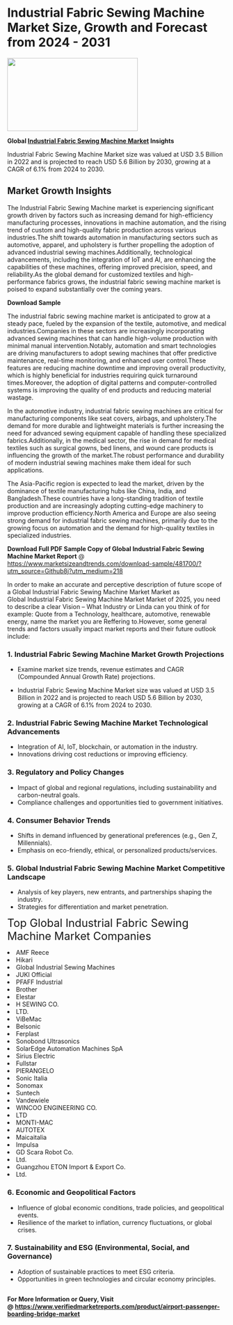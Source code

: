 <H1>Industrial Fabric Sewing Machine Market Size, Growth and Forecast from 2024 - 2031</H1><img class="aligncenter size-medium wp-image-584254" src="https://thirdeyenews.in/wp-content/uploads/2024/09/Global-Market-Research-300x168.jpeg" alt="" width="300" height="168" /><p><strong>Global&nbsp;<a href="https://www.marketsizeandtrends.com/download-sample/481700/?utm_source=Github8j?utm_medium=218">Industrial Fabric Sewing Machine Market</a> Insights</strong></p><p>Industrial Fabric Sewing Machine Market size was valued at USD 3.5 Billion in 2022 and is projected to reach USD 5.6 Billion by 2030, growing at a CAGR of 6.1% from 2024 to 2030.</p><p><h2>Market Growth Insights</h2> <p>The Industrial Fabric Sewing Machine market is experiencing significant growth driven by factors such as increasing demand for high-efficiency manufacturing processes, innovations in machine automation, and the rising trend of custom and high-quality fabric production across various industries.The shift towards automation in manufacturing sectors such as automotive, apparel, and upholstery is further propelling the adoption of advanced industrial sewing machines.Additionally, technological advancements, including the integration of IoT and AI, are enhancing the capabilities of these machines, offering improved precision, speed, and reliability.As the global demand for customized textiles and high-performance fabrics grows, the industrial fabric sewing machine market is poised to expand substantially over the coming years.</p> <p><strong>Download Sample</strong></p> <p>The industrial fabric sewing machine market is anticipated to grow at a steady pace, fueled by the expansion of the textile, automotive, and medical industries.Companies in these sectors are increasingly incorporating advanced sewing machines that can handle high-volume production with minimal manual intervention.Notably, automation and smart technologies are driving manufacturers to adopt sewing machines that offer predictive maintenance, real-time monitoring, and enhanced user control.These features are reducing machine downtime and improving overall productivity, which is highly beneficial for industries requiring quick turnaround times.Moreover, the adoption of digital patterns and computer-controlled systems is improving the quality of end products and reducing material wastage.</p> <p>In the automotive industry, industrial fabric sewing machines are critical for manufacturing components like seat covers, airbags, and upholstery.The demand for more durable and lightweight materials is further increasing the need for advanced sewing equipment capable of handling these specialized fabrics.Additionally, in the medical sector, the rise in demand for medical textiles such as surgical gowns, bed linens, and wound care products is influencing the growth of the market.The robust performance and durability of modern industrial sewing machines make them ideal for such applications.</p> <p>The Asia-Pacific region is expected to lead the market, driven by the dominance of textile manufacturing hubs like China, India, and Bangladesh.These countries have a long-standing tradition of textile production and are increasingly adopting cutting-edge machinery to improve production efficiency.North America and Europe are also seeing strong demand for industrial fabric sewing machines, primarily due to the growing focus on automation and the demand for high-quality textiles in specialized industries.</p> <p><span class=""><strong>Download Full PDF Sample Copy of Global Industrial Fabric Sewing Machine Market Report</strong> @ <a href="https://www.marketsizeandtrends.com/download-sample/481700/?utm_source=Github8j?utm_medium=218" target="_blank">https://www.marketsizeandtrends.com/download-sample/481700/?utm_source=Github8j?utm_medium=218</a></span></p><p>In order to make an accurate and perceptive description of future scope of a Global&nbsp;Industrial Fabric Sewing Machine Market Market as Global&nbsp;Industrial Fabric Sewing Machine Market Market of 2025, you need to describe a clear Vision &ndash; What Industry or Linda can you think of for example: Quote from a Technology, healthcare, automotive, renewable energy, name the market you are Reffering to.However, some general trends and factors usually impact market reports and their future outlook include:</p><h3>1.&nbsp;<strong>Industrial Fabric Sewing Machine Market Growth Projections</strong></h3><ul><li>Examine market size trends, revenue estimates and CAGR (Compounded Annual Growth Rate) projections.</li><li><p>Industrial Fabric Sewing Machine Market size was valued at USD 3.5 Billion in 2022 and is projected to reach USD 5.6 Billion by 2030, growing at a CAGR of 6.1% from 2024 to 2030.</p></li></ul><h3>2.&nbsp;<strong>Industrial Fabric Sewing Machine Market Technological Advancements</strong></h3><ul><li>Integration of AI, IoT, blockchain, or automation in the industry.</li><li>Innovations driving cost reductions or improving efficiency.</li></ul><h3>3.&nbsp;<strong>Regulatory and Policy Changes</strong></h3><ul><li>Impact of global and regional regulations, including sustainability and carbon-neutral goals.</li><li>Compliance challenges and opportunities tied to government initiatives.</li></ul><h3>4.&nbsp;<strong>Consumer Behavior Trends</strong></h3><ul><li>Shifts in demand influenced by generational preferences (e.g., Gen Z, Millennials).</li><li>Emphasis on eco-friendly, ethical, or personalized products/services.</li></ul><h3>5.&nbsp;<strong>Global Industrial Fabric Sewing Machine Market Competitive Landscape</strong></h3><ul><li>Analysis of key players, new entrants, and partnerships shaping the industry.</li><li>Strategies for differentiation and market penetration.</li></ul><p data-pm-slice="1 1 []"><span style="color: inherit; font-family: inherit; font-size: 25px;">Top Global Industrial Fabric Sewing Machine Market Companies</span></p><div class="" data-test-id=""><p><li>AMF Reece</li><li> Hikari</li><li> Global Industrial Sewing Machines</li><li> JUKI Official</li><li> PFAFF Industrial</li><li> Brother</li><li> Elestar</li><li> H SEWING CO.</li><li> LTD.</li><li> ViBeMac</li><li> Belsonic</li><li> Ferplast</li><li> Sonobond Ultrasonics</li><li> SolarEdge Automation Machines SpA</li><li> Sirius Electric</li><li> Fullstar</li><li> PIERANGELO</li><li> Sonic Italia</li><li> Sonomax</li><li> Suntech</li><li> Vandewiele</li><li> WINCOO ENGINEERING CO.</li><li>LTD</li><li> MONTI-MAC</li><li> AUTOTEX</li><li> Maicaitalia</li><li> Impulsa</li><li> GD Scara Robot Co.</li><li> Ltd.</li><li> Guangzhou ETON Import & Export Co.</li><li> Ltd.</li></p></div><h3>6.&nbsp;<strong>Economic and Geopolitical Factors</strong></h3><ul><li>Influence of global economic conditions, trade policies, and geopolitical events.</li><li>Resilience of the market to inflation, currency fluctuations, or global crises.</li></ul><h3>7.&nbsp;<strong>Sustainability and ESG (Environmental, Social, and Governance)</strong></h3><ul><li>Adoption of sustainable practices to meet ESG criteria.</li><li>Opportunities in green technologies and circular economy principles.</li></ul><h2><strong style="font-size: 14px;">For More Information or Query, Visit @&nbsp;</strong><a style="background-color: #ffffff; font-size: 14px;" href="https://www.marketsizeandtrends.com/report/industrial-fabric-sewing-machine-market/" target="_blank">https://www.verifiedmarketreports.com/product/airport-passenger-boarding-bridge-market</a></h2>